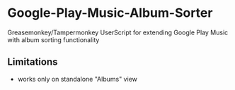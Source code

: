 Google-Play-Music-Album-Sorter
==============================

Greasemonkey/Tampermonkey UserScript for extending Google Play Music with album sorting functionality


Limitations
-----------

 - works only on standalone "Albums" view